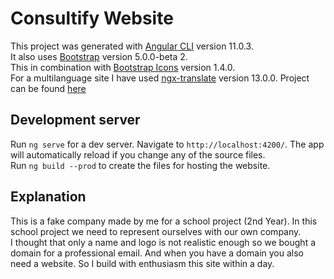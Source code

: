 # Consultify Website

This project was generated with [Angular CLI](https://github.com/angular/angular-cli) version 11.0.3.\
It also uses [Bootstrap](https://getbootstrap.com/docs/5.0/getting-started/introduction/) version 5.0.0-beta 2.\
This in combination with [Bootstrap Icons](https://icons.getbootstrap.com/) version 1.4.0.\
For a multilanguage site I have used [ngx-translate](https://github.com/ngx-translate/core) version 13.0.0.
Project can be found [here](https://consulitfy.org)

## Development server

Run `ng serve` for a dev server. Navigate to `http://localhost:4200/`. The app will automatically reload if you change any of the source files.\
Run `ng build --prod` to create the files for hosting the website.

## Explanation

This is a fake company made by me for a school project (2nd Year).
In this school project we need to represent ourselves with our own company.\
I thought that only a name and logo is not realistic enough so we bought a domain for a professional email.
And when you have a domain you also need a website. So I build with enthusiasm this site within a day.

